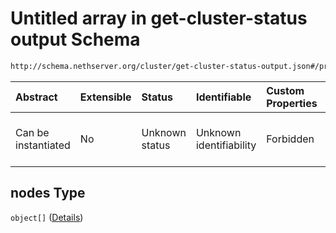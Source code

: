 # Untitled array in get-cluster-status output Schema

```txt
http://schema.nethserver.org/cluster/get-cluster-status-output.json#/properties/nodes
```



| Abstract            | Extensible | Status         | Identifiable            | Custom Properties | Additional Properties | Access Restrictions | Defined In                                                                                        |
| :------------------ | :--------- | :------------- | :---------------------- | :---------------- | :-------------------- | :------------------ | :------------------------------------------------------------------------------------------------ |
| Can be instantiated | No         | Unknown status | Unknown identifiability | Forbidden         | Allowed               | none                | [get-cluster-status-output.json\*](cluster/get-cluster-status-output.json "open original schema") |

## nodes Type

`object[]` ([Details](get-cluster-status-output-properties-nodes-items.md))
